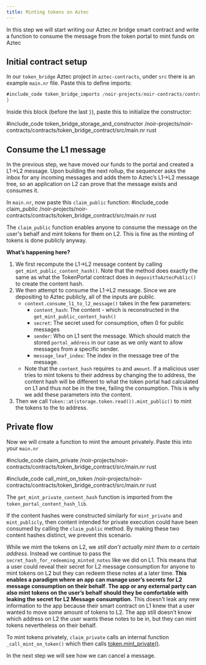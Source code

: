 ```yaml
---
title: Minting tokens on Aztec
---
```


In this step we will start writing our Aztec.nr bridge smart contract and write a function to consume the message from the token portal to mint funds on Aztec

## Initial contract setup

In our `token_bridge` Aztec project in `aztec-contracts`, under `src` there is an example `main.nr` file. Paste this to define imports:

```rust
#include_code token_bridge_imports /noir-projects/noir-contracts/contracts/token_bridge_contract/src/main.nr raw
}
```

Inside this block (before the last `}`), paste this to initialize the constructor:

#include_code token_bridge_storage_and_constructor /noir-projects/noir-contracts/contracts/token_bridge_contract/src/main.nr rust

## Consume the L1 message

In the previous step, we have moved our funds to the portal and created a L1->L2 message. Upon building the next rollup, the sequencer asks the inbox for any incoming messages and adds them to Aztec’s L1->L2 message tree, so an application on L2 can prove that the message exists and consumes it.

In `main.nr`, now paste this `claim_public` function:
#include_code claim_public /noir-projects/noir-contracts/contracts/token_bridge_contract/src/main.nr rust

The `claim_public` function enables anyone to consume the message on the user's behalf and mint tokens for them on L2. This is fine as the minting of tokens is done publicly anyway.

**What’s happening here?**

1. We first recompute the L1->L2 message content by calling `get_mint_public_content_hash()`. Note that the method does exactly the same as what the TokenPortal contract does in `depositToAztecPublic()` to create the content hash.
2. We then attempt to consume the L1->L2 message. Since we are depositing to Aztec publicly, all of the inputs are public.
   - `context.consume_l1_to_l2_message()` takes in the few parameters:
     - `content_hash`: The content - which is reconstructed in the `get_mint_public_content_hash()`
     - `secret`: The secret used for consumption, often 0 for public messages
     - `sender`: Who on L1 sent the message. Which should match the stored `portal_address` in our case as we only want to allow messages from a specific sender.
     - `message_leaf_index`: The index in the message tree of the message.
   - Note that the `content_hash` requires `to` and `amount`. If a malicious user tries to mint tokens to their address by changing the to address, the content hash will be different to what the token portal had calculated on L1 and thus not be in the tree, failing the consumption. This is why we add these parameters into the content.
3. Then we call `Token::at(storage.token.read()).mint_public()` to mint the tokens to the to address.

## Private flow

Now we will create a function to mint the amount privately. Paste this into your `main.nr`

#include_code claim_private /noir-projects/noir-contracts/contracts/token_bridge_contract/src/main.nr rust

#include_code call_mint_on_token /noir-projects/noir-contracts/contracts/token_bridge_contract/src/main.nr rust

The `get_mint_private_content_hash` function is imported from the `token_portal_content_hash_lib`.

If the content hashes were constructed similarly for `mint_private` and `mint_publicly`, then content intended for private execution could have been consumed by calling the `claim_public` method. By making these two content hashes distinct, we prevent this scenario.

While we mint the tokens on L2, we _still don’t actually mint them to a certain address_. Instead we continue to pass the `secret_hash_for_redeeming_minted_notes` like we did on L1. This means that a user could reveal their secret for L2 message consumption for anyone to mint tokens on L2 but they can redeem these notes at a later time. **This enables a paradigm where an app can manage user’s secrets for L2 message consumption on their behalf**. **The app or any external party can also mint tokens on the user’s behalf should they be comfortable with leaking the secret for L2 Message consumption.** This doesn’t leak any new information to the app because their smart contract on L1 knew that a user wanted to move some amount of tokens to L2. The app still doesn’t know which address on L2 the user wants these notes to be in, but they can mint tokens nevertheless on their behalf.

To mint tokens privately, `claim_private` calls an internal function `_call_mint_on_token()` which then calls [token.mint_private()](../../token_contract.md#mint_private).

In the next step we will see how we can cancel a message.
